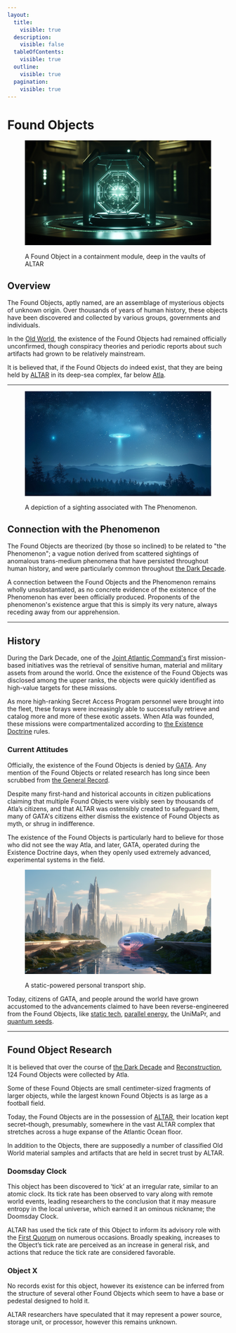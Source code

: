 ```yaml
---
layout:
  title:
    visible: true
  description:
    visible: false
  tableOfContents:
    visible: true
  outline:
    visible: true
  pagination:
    visible: true
---
```


# Found Objects

<figure><img src="../../../.gitbook/assets/foundobjects.png" alt=""><figcaption><p>A Found Object in a containment module, deep in the vaults of ALTAR</p></figcaption></figure>

## Overview

The Found Objects, aptly named, are an assemblage of mysterious objects of unknown origin. Over thousands of years of human history, these objects have been discovered and collected by various groups, governments and individuals.

In the [Old World](../../history/the-old-world.md), the existence of the Found Objects had remained officially unconfirmed, though conspiracy theories and periodic reports about such artifacts had grown to be relatively mainstream.

It is believed that, if the Found Objects do indeed exist, that they are being held by [ALTAR](../institutions/altar.md) in its deep-sea complex, far below [Atla](../key-locations/atla.md).

***

<figure><img src="../../../.gitbook/assets/the-phenomenon.png" alt="" width="563"><figcaption><p>A depiction of a sighting associated with The Phenomenon.</p></figcaption></figure>

## Connection with the Phenomenon

The Found Objects are theorized (by those so inclined) to be related to "the Phenomenon"; a vague notion derived from scattered sightings of anomalous trans-medium phenomena that have persisted throughout human history, and were particularly common throughout [the Dark Decade](../../history/the-dark-decade.md).&#x20;

A connection between the Found Objects and the Phenomenon remains wholly unsubstantiated, as no concrete evidence of the existence of the Phenomenon has ever been officially produced. Proponents of the phenomenon's existence argue that this is simply its very nature, always receding away from our apprehension.

***

## History

During the Dark Decade, one of the [Joint Atlantic Command's](the-joint-atlantic-command-jac.md) first mission-based initiatives was the retrieval of sensitive human, material and military assets from around the world. Once the existence of the Found Objects was disclosed among the upper ranks, the objects were quickly identified as high-value targets for these missions.

As more high-ranking Secret Access Program personnel were brought into the fleet, these forays were increasingly able to successfully retrieve and catalog more and more of these exotic assets. When Atla was founded, these missions were compartmentalized according to [the Existence Doctrine](../military-and-defense/existence-doctrine.md) rules.

### Current Attitudes

Officially, the existence of the Found Objects is denied by [GATA](../politics/the-basics.md). Any mention of the Found Objects or related research has long since been scrubbed from [the General Record](../politics/the-general-record.md).

Despite many first-hand and historical accounts in citizen publications claiming that multiple Found Objects were visibly seen by thousands of Atla’s citizens, and that ALTAR was ostensibly created to safeguard them, many of GATA's citizens either dismiss the existence of Found Objects as myth, or shrug in indifference.

The existence of the Found Objects is particularly hard to believe for those who did not see the way Atla, and later, GATA, operated during the Existence Doctrine days, when they openly used extremely advanced, experimental systems in the field.

<figure><img src="../../../.gitbook/assets/nomoney420_future_city_skyline_with_hover_transports_flying_in__2003b126-4c7a-4d7d-85ce-2accd550e2b5.png" alt="" width="563"><figcaption><p>A static-powered personal transport ship.</p></figcaption></figure>

Today, citizens of GATA, and people around the world have grown accustomed to the advancements claimed to have been reverse-engineered from the Found Objects, like [static tech](../../science-and-tech/statics.md), [parallel energy](../../science-and-tech/parallel-energy.md), the UniMaPr, and [quantum seeds](../../science-and-tech/quantum-seeds.md).

***

## **Found Object Research**

It is believed that over the course of [the Dark Decade](../../history/the-dark-decade.md) and [Reconstruction](../../history/the-reconstruction.md), 124 Found Objects were collected by Atla.

Some of these Found Objects are small centimeter-sized fragments of larger objects, while the largest known Found Objects is as large as a football field.

Today, the Found Objects are in the possession of [ALTAR](../institutions/altar.md), their location kept secret–though, presumably, somewhere in the vast ALTAR complex that stretches across a huge expanse of the Atlantic Ocean floor.

In addition to the Objects, there are supposedly a number of classified Old World material samples and artifacts that are held in secret trust by ALTAR.

### **Doomsday Clock**

This object has been discovered to ‘tick’ at an irregular rate, similar to an atomic clock. Its tick rate has been observed to vary along with remote world events, leading researchers to the conclusion that it may measure entropy in the local universe, which earned it an ominous nickname; the Doomsday Clock.

ALTAR has used the tick rate of this Object to inform its advisory role with the [First Quorum](../politics/governance.md#the-first-quorum) on numerous occasions. Broadly speaking, increases to the Object’s tick rate are perceived as an increase in general risk, and actions that reduce the tick rate are considered favorable.

### **Object X**

No records exist for this object, however its existence can be inferred from the structure of several other Found Objects which seem to have a base or pedestal designed to hold it.

ALTAR researchers have speculated that it may represent a power source, storage unit, or processor, however this remains unknown.
